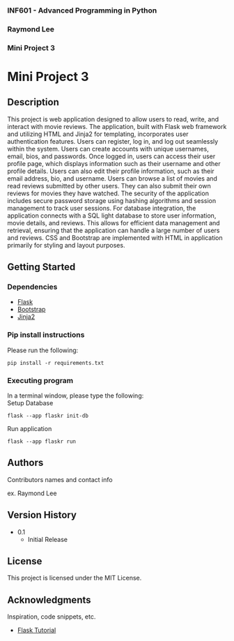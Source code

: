 ### INF601 - Advanced Programming in Python
### Raymond Lee
### Mini Project 3


# Mini Project 3

## Description

This project is web application designed to allow users to read, write, and interact with movie reviews.
The application, built with Flask web framework and utilizing HTML and Jinja2 for templating, incorporates user 
authentication features. Users can register, log in, and log out seamlessly within the system. Users can create accounts
with unique usernames, email, bios, and passwords. Once logged in, users can access their user profile page, which 
displays information such as their username and other profile details. Users can also edit their profile information,
such as their email address, bio, and username. Users can browse a list of movies and read reviews submitted by other 
users. They can also submit their own reviews for movies they have watched. The security of the application includes 
secure password storage using hashing algorithms and session management to track user sessions. For database 
integration, the application connects with a SQL light database to store user information, movie details, and reviews. 
This allows for efficient data management and retrieval, ensuring that the application can handle a large number of 
users and reviews. CSS and Bootstrap are implemented with HTML in application primarily for styling and layout purposes.

## Getting Started

### Dependencies

* [Flask](https://flask.palletsprojects.com/en/3.0.x/)
* [Bootstrap](https://getbootstrap.com/docs/5.3/getting-started/introduction/)
* [Jinja2](https://flask.palletsprojects.com/en/3.0.x/templating/#jinja-setup)


### Pip install instructions

Please run the following:
```
pip install -r requirements.txt
```

### Executing program

In a terminal window, please type the following: <br>
Setup Database

```
flask --app flaskr init-db
```
Run application

```
flask --app flaskr run 

```

## Authors

Contributors names and contact info

ex. Raymond Lee 

## Version History

* 0.1
    * Initial Release

## License

This project is licensed under the MIT License.

## Acknowledgments

Inspiration, code snippets, etc.
* [Flask Tutorial](https://flask.palletsprojects.com/en/3.0.x/tutorial/)
